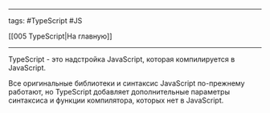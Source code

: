 ____

tags: #TypeScript #JS 

[[005 TypeScript|На главную]]

_____

TypeScript - это надстройка JavaScript, которая компилируется в JavaScript.

Все оригинальные библиотеки и синтаксис JavaScript по-прежнему работают, но TypeScript добавляет дополнительные параметры синтаксиса и функции компилятора, которых нет в JavaScript.